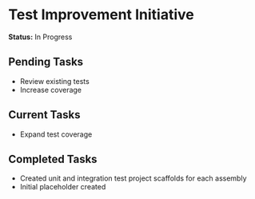 # Test Improvement Initiative

**Status:** In Progress

## Pending Tasks
- Review existing tests
- Increase coverage

## Current Tasks
- Expand test coverage

## Completed Tasks
- Created unit and integration test project scaffolds for each assembly
- Initial placeholder created


